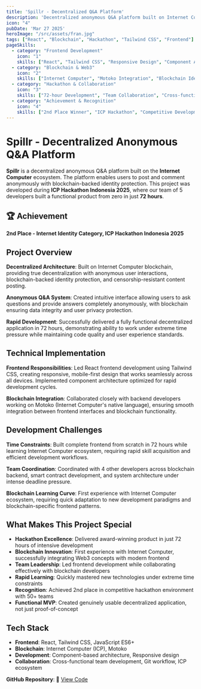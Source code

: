 ```yaml
---
title: 'Spillr - Decentralized Q&A Platform'
description: 'Decentralized anonymous Q&A platform built on Internet Computer ecosystem. Developed during ICP Hackathon Indonesia 2025, achieving 2nd place in 72 hours.'
icon: "4"
pubDate: 'Mar 27 2025'
heroImage: "/src/assets/fran.jpg"
tags: ["React", "Blockchain", "Hackathon", "Tailwind CSS", "Frontend"]
pageSkills:
  - category: "Frontend Development"
    icon: "1"
    skills: ["React", "Tailwind CSS", "Responsive Design", "Component Architecture", "JavaScript ES6+", "Fast Development"]
  - category: "Blockchain & Web3"
    icon: "2"
    skills: ["Internet Computer", "Motoko Integration", "Blockchain Identity", "Decentralized Apps", "Web3 Frontend", "Anonymous Systems"]
  - category: "Hackathon & Collaboration"
    icon: "3"
    skills: ["72-hour Development", "Team Collaboration", "Cross-functional Work", "Rapid Prototyping", "Deadline Management", "MVP Development"]
  - category: "Achievement & Recognition"
    icon: "4"
    skills: ["2nd Place Winner", "ICP Hackathon", "Competitive Development", "Problem Solving", "Innovation", "Technical Excellence"]
---
```


# Spillr - Decentralized Anonymous Q&A Platform

**Spillr** is a decentralized anonymous Q&A platform built on the **Internet Computer** ecosystem. The platform enables users to post and comment anonymously with blockchain-backed identity protection. This project was developed during **ICP Hackathon Indonesia 2025**, where our team of 5 developers built a functional product from zero in just **72 hours**.

## 🏆 Achievement
**2nd Place - Internet Identity Category, ICP Hackathon Indonesia 2025**

## Project Overview

**Decentralized Architecture**: Built on Internet Computer blockchain, providing true decentralization with anonymous user interactions, blockchain-backed identity protection, and censorship-resistant content posting.

**Anonymous Q&A System**: Created intuitive interface allowing users to ask questions and provide answers completely anonymously, with blockchain ensuring data integrity and user privacy protection.

**Rapid Development**: Successfully delivered a fully functional decentralized application in 72 hours, demonstrating ability to work under extreme time pressure while maintaining code quality and user experience standards.

## Technical Implementation

**Frontend Responsibilities**: Led React frontend development using Tailwind CSS, creating responsive, mobile-first design that works seamlessly across all devices. Implemented component architecture optimized for rapid development cycles.

**Blockchain Integration**: Collaborated closely with backend developers working on Motoko (Internet Computer's native language), ensuring smooth integration between frontend interfaces and blockchain functionality.

## Development Challenges

**Time Constraints**: Built complete frontend from scratch in 72 hours while learning Internet Computer ecosystem, requiring rapid skill acquisition and efficient development workflows.

**Team Coordination**: Coordinated with 4 other developers across blockchain backend, smart contract development, and system architecture under intense deadline pressure.

**Blockchain Learning Curve**: First experience with Internet Computer ecosystem, requiring quick adaptation to new development paradigms and blockchain-specific frontend patterns.

## What Makes This Project Special

- **Hackathon Excellence**: Delivered award-winning product in just 72 hours of intensive development
- **Blockchain Innovation**: First experience with Internet Computer, successfully integrating Web3 concepts with modern frontend
- **Team Leadership**: Led frontend development while collaborating effectively with blockchain developers
- **Rapid Learning**: Quickly mastered new technologies under extreme time constraints
- **Recognition**: Achieved 2nd place in competitive hackathon environment with 50+ teams
- **Functional MVP**: Created genuinely usable decentralized application, not just proof-of-concept

## Tech Stack
- **Frontend**: React, Tailwind CSS, JavaScript ES6+
- **Blockchain**: Internet Computer (ICP), Motoko
- **Development**: Component-based architecture, Responsive design
- **Collaboration**: Cross-functional team development, Git workflow, ICP ecosystem

**GitHub Repository**: 🔗 [View Code](https://github.com/Mattjevaas/Spillr-App)